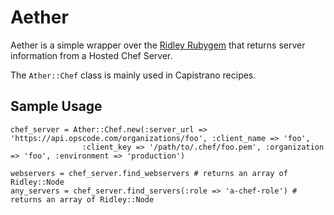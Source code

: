 Aether
======

Aether is a simple wrapper over the [Ridley Rubygem](http://rubygems.org/gems/ridley) that returns
server information from a Hosted Chef Server.

The `Ather::Chef` class is mainly used in Capistrano recipes.


Sample Usage
------------

    chef_server = Ather::Chef.new(:server_url => 'https://api.opscode.com/organizations/foo', :client_name => 'foo',
                    :client_key => '/path/to/.chef/foo.pem', :organization => 'foo', :environment => 'production')

    webservers = chef_server.find_webservers # returns an array of Ridley::Node
    any_servers = chef_server.find_servers(:role => 'a-chef-role') # returns an array of Ridley::Node
